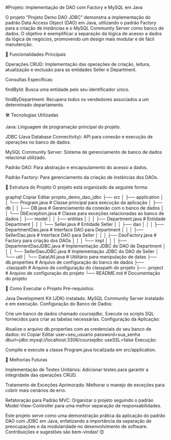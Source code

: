 #Projeto: Implementação de DAO com Factory e MySQL em Java

O projeto "Projeto Demo DAO JDBC" demonstra a implementação do padrão Data Access Object (DAO) em Java, utilizando o padrão Factory para a criação de instâncias e o MySQL Community Server como banco de dados. O objetivo é exemplificar a separação da lógica de acesso a dados da lógica de negócios, promovendo um design mais modular e de fácil manutenção.

📌 Funcionalidades Principais

Operações CRUD: Implementação das operações de criação, leitura, atualização e exclusão para as entidades Seller e Department.

Consultas Específicas:

findById: Busca uma entidade pelo seu identificador único.

findByDepartment: Recupera todos os vendedores associados a um determinado departamento.

🛠️ Tecnologias Utilizadas

Java: Linguagem de programação principal do projeto.

JDBC (Java Database Connectivity): API para conexão e execução de operações no banco de dados.

MySQL Community Server: Sistema de gerenciamento de banco de dados relacional utilizado.

Padrão DAO: Para abstração e encapsulamento do acesso a dados.

Padrão Factory: Para gerenciamento da criação de instâncias dos DAOs.

📂 Estrutura do Projeto
O projeto está organizado da seguinte forma:

graphql
Copiar
Editar
projeto_demo_dao_jdbc
├── src
│   ├── application
│   │   └── Program.java       # Classe principal para execução da aplicação
│   ├── db
│   │   ├── DB.java            # Gerenciamento da conexão com o banco de dados
│   │   └── DbException.java   # Classe para exceções relacionadas ao banco de dados
│   ├── model
│   │   ├── entities
│   │   │   ├── Department.java  # Entidade Department
│   │   │   └── Seller.java      # Entidade Seller
│   │   ├── dao
│   │   │   ├── DepartmentDao.java       # Interface DAO para Department
│   │   │   ├── SellerDao.java           # Interface DAO para Seller
│   │   │   ├── DaoFactory.java          # Factory para criação dos DAOs
│   │   │   └── impl
│   │   │       ├── DepartmentDaoJDBC.java  # Implementação JDBC do DAO de Department
│   │   │       └── SellerDaoJDBC.java      # Implementação JDBC do DAO de Seller
│   └── util
│       └── DataUtil.java         # Utilitário para manipulação de datas
├── db.properties                 # Arquivo de configuração do banco de dados
├── .classpath                    # Arquivo de configuração do classpath do projeto
├── .project                      # Arquivo de configuração do projeto
└── README.md                     # Documentação do projeto

🚀 Como Executar o Projeto
Pré-requisitos:

Java Development Kit (JDK) instalado.
MySQL Community Server instalado e em execução.
Configuração do Banco de Dados:

Crie um banco de dados chamado coursejdbc.
Execute os scripts SQL fornecidos para criar as tabelas necessárias.
Configuração da Aplicação:

Atualize o arquivo db.properties com as credenciais do seu banco de dados:
ini
Copiar
Editar
user=seu_usuario
password=sua_senha
dburl=jdbc:mysql://localhost:3306/coursejdbc
useSSL=false
Execução:

Compile e execute a classe Program.java localizada em src/application.

📌 Melhorias Futuras

Implementação de Testes Unitários: Adicionar testes para garantir a integridade das operações CRUD.

Tratamento de Exceções Aprimorado: Melhorar o manejo de exceções para cobrir mais cenários de erro.

Refatoração para Padrão MVC: Organizar o projeto seguindo o padrão Model-View-Controller para uma melhor separação de responsabilidades.

Este projeto serve como uma demonstração prática da aplicação do padrão DAO com JDBC em Java, enfatizando a importância da separação de preocupações e da modularidade no desenvolvimento de software. Contribuições e sugestões são bem-vindas! 😊


